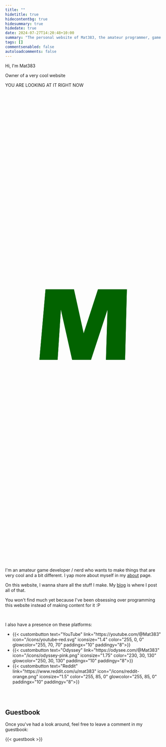 ```yaml
---
title: ""
hidetitle: true
hidecontentbg: true
hidesummary: true
hidedate: true
date: 2024-07-27T14:20:48+10:00
summary: "The personal website of Mat383, the amateur programmer, game dev, and human."
tags: []
commentsenabled: false
autoloadcomments: false
---
```


<div class="hero">
    <div class="herotext float-in">
        <p>Hi, I'm Mat383</p>
        <p>Owner of a very cool website</p>
        <p>YOU ARE LOOKING AT IT RIGHT NOW</p>
    </div>
    <div class="heroimage float-in" style="">
        <div class="heroimagestack">
            <div class="s">
                <svg version="1.2" xmlns="http://www.w3.org/2000/svg" viewBox="0 0 2000 2000" width="100%" height="100%">
                    <style>.s{fill:none}</style>
                    <path class="s s1" d="m1745.9 898c-92.4-71.2-379.2-257.4-667-257-115.4 0.2-267.5 20.3-420.6 75.2" pathLength="1"/>
                    <path class="s s2" d="m658.3 716.2c-51.2 18.3-102.5 40.6-152.5 67.2-158 84.2-300.7 160.3-299.8 245.9" pathLength="1"/>
                    <path class="s s4" d="m1726.9 1288c34.4-61.5-1110.3-253.4-1094-292.4" pathLength="1"/>
                    <path class="s s5" d="m632.9 995.6c13.1-31 1116.9 44.8 1133.9 45.9" pathLength="1"/>
                </svg>
            </div>
            <div class="m">
                <svg version="1.2" xmlns="http://www.w3.org/2000/svg" viewBox="0 0 2000 2000" width="100%" height="100%">
                    <style>.m{fill:#026300}</style>
                    <path class="m m1" d="m437 1411l78-897h363l124 560 183-560h369l-23 897h-244l20-640-211 640h-241l-144-640-42 640z"/>
                    <path class="m m2" d="m437 1411l78-897h363l124 560 183-560h369l-23 897h-244l20-640-211 640h-241l-144-640-42 640z"/>
                    <defs>
                    <linearGradient id="m-gradient" x2="-0.15" y2="1">
                        <stop offset="0%" stop-color="rgb(2, 99, 0)" />
                        <stop offset="10%" stop-color="rgb(2, 99, 0)" />
                        <stop offset="70%" stop-color="rgb(17, 177, 0)" />
                        <stop offset="70%" stop-color="rgb(17, 177, 0)" />
                        <stop offset="120%" stop-color="rgb(2, 99, 0)" />
                    </linearGradient>
                    <linearGradient id="m-solid" x2="-0.15" y2="1">
                        <stop offset="0%" stop-color="rgb(2, 99, 0)" />
                        <stop offset="100%" stop-color="rgb(2, 99, 0)" />
                    </linearGradient>
                    </defs>
                </svg>
            </div>
            <div class="s">
                <svg version="1.2" xmlns="http://www.w3.org/2000/svg" viewBox="0 0 2000 2000" width="100%" height="100%">
                    <style>.s{fill:none}</style>
                    <path class="s s3" d="m206 1029.3c1.3 124.9 385.5 181.5 765.2 222.2 637.6 68.3 739.8 64.7 755.7 36.5" pathLength="1"/>
                </svg>
            </div>
        </div>
  </div>
</div>


<div class="homecontent contentbg float-in">

I'm an amateur game developer / nerd who wants to make things that are very cool and a bit different. I yap more about myself in my [about](/about) page.

On this website, I wanna share all the stuff I make. My [blog](/blog) is where I post all of that.

You won't find much yet because I've been obsessing over programming this website instead of making content for it :P



</div>

<br>

<div class="float-in contentbg homecontent">

<p>I also have a presence on these platforms:</p>

<ul class="sociallist">
    <li>{{< custombutton text="YouTube" link="https://youtube.com/@Mat383" icon="/icons/youtube-red.svg" iconsize="1.4" color="255, 0, 0" glowcolor="255, 70, 70" paddingx="10" paddingy="8">}}</li>
    <li>{{< custombutton text="Odyssey" link="https://odysee.com/@Mat383" icon="/icons/odyssey-pink.png" iconsize="1.75" color="230, 30, 130" glowcolor="250, 30, 130" paddingx="10" paddingy="8">}}</li>
    <li>{{< custombutton text="Reddit" link="https://www.reddit.com/u/mat383" icon="/icons/reddit-orange.png" iconsize="1.5" color="255, 85, 0" glowcolor="255, 85, 0" paddingx="10" paddingy="8">}}</li>
</ul>

<br>

</div>

<br>
<div class="homecontent contentbg float-in">
<h2>Guestbook</h2>
<p>Once you've had a look around, feel free to leave a comment in my guestbook:</p>

{{< guestbook >}}

<br>

</div>
